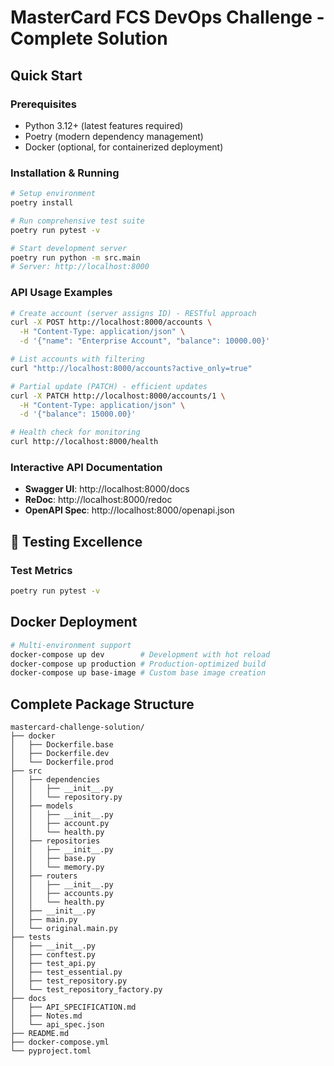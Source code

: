 # MasterCard FCS DevOps Challenge - Complete Solution

## Quick Start

### **Prerequisites**
- Python 3.12+ (latest features required)
- Poetry (modern dependency management)
- Docker (optional, for containerized deployment)

### **Installation & Running**
```bash
# Setup environment
poetry install

# Run comprehensive test suite
poetry run pytest -v

# Start development server
poetry run python -m src.main
# Server: http://localhost:8000
```

### **API Usage Examples**
```bash
# Create account (server assigns ID) - RESTful approach
curl -X POST http://localhost:8000/accounts \
  -H "Content-Type: application/json" \
  -d '{"name": "Enterprise Account", "balance": 10000.00}'

# List accounts with filtering
curl "http://localhost:8000/accounts?active_only=true"

# Partial update (PATCH) - efficient updates
curl -X PATCH http://localhost:8000/accounts/1 \
  -H "Content-Type: application/json" \
  -d '{"balance": 15000.00}'

# Health check for monitoring
curl http://localhost:8000/health
```

### **Interactive API Documentation**
- **Swagger UI**: http://localhost:8000/docs
- **ReDoc**: http://localhost:8000/redoc
- **OpenAPI Spec**: http://localhost:8000/openapi.json

## 🧪 Testing Excellence

### **Test Metrics**
```bash
poetry run pytest -v
```

## Docker Deployment

```bash
# Multi-environment support
docker-compose up dev        # Development with hot reload
docker-compose up production # Production-optimized build
docker-compose up base-image # Custom base image creation
```

## Complete Package Structure

```
mastercard-challenge-solution/
├── docker
│   ├── Dockerfile.base
│   ├── Dockerfile.dev
│   └── Dockerfile.prod
├── src
│   ├── dependencies
│   │   ├── __init__.py
│   │   └── repository.py
│   ├── models
│   │   ├── __init__.py
│   │   ├── account.py
│   │   └── health.py
│   ├── repositories
│   │   ├── __init__.py
│   │   ├── base.py
│   │   └── memory.py
│   ├── routers
│   │   ├── __init__.py
│   │   ├── accounts.py
│   │   └── health.py
│   ├── __init__.py
│   ├── main.py
│   └── original.main.py
├── tests
│   ├── __init__.py
│   ├── conftest.py
│   ├── test_api.py
│   ├── test_essential.py
│   ├── test_repository.py
│   └── test_repository_factory.py
├── docs
│   ├── API_SPECIFICATION.md
│   ├── Notes.md
│   └── api_spec.json
├── README.md
├── docker-compose.yml
└── pyproject.toml
```
